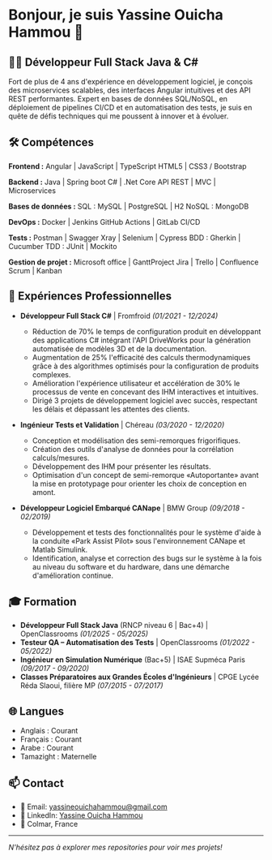 # Bonjour, je suis Yassine Ouicha Hammou 👋

## 👨‍💻 Développeur Full Stack Java & C#

Fort de plus de 4 ans d'expérience en développement logiciel, je conçois des microservices scalables, des interfaces Angular intuitives et des API REST performantes. 
Expert en bases de données SQL/NoSQL, en déploiement de pipelines CI/CD et en automatisation des tests, je suis en quête de défis techniques qui me poussent à innover et à évoluer.

## 🛠️ Compétences

**Frontend :**
Angular | JavaScript | TypeScript
HTML5 | CSS3 / Bootstrap

**Backend :**
Java | Spring boot
C# | .Net Core
API REST | MVC | Microservices

**Bases de données :**
SQL : MySQL | PostgreSQL | H2
NoSQL : MongoDB

**DevOps :**
Docker | Jenkins
GitHub Actions | GitLab CI/CD

**Tests :**
Postman | Swagger
Xray | Selenium | Cypress
BDD : Gherkin | Cucumber
TDD : JUnit | Mockito

**Gestion de projet :**
Microsoft office | GanttProject
Jira | Trello | Confluence
Scrum | Kanban

## 🏢 Expériences Professionnelles

- **Développeur Full Stack C#** | Fromfroid *(01/2021 - 12/2024)*
  - Réduction de 70% le temps de configuration produit en développant des applications C# intégrant l'API DriveWorks pour la génération automatisée de modèles 3D et de la documentation.
  - Augmentation de 25% l'efficacité des calculs thermodynamiques grâce à des algorithmes optimisés pour la configuration de produits complexes.
  - Amélioration l'expérience utilisateur et accélération de 30% le processus de vente en concevant des IHM interactives et intuitives.
  - Dirigé 3 projets de développement logiciel avec succès, respectant les délais et dépassant les attentes des clients.

- **Ingénieur Tests et Validation** | Chéreau *(03/2020 - 12/2020)*
  - Conception et modélisation des semi-remorques frigorifiques.
  - Création des outils d'analyse de données pour la corrélation calculs/mesures.
  - Développement des IHM pour présenter les résultats.
  - Optimisation d'un concept de semi-remorque «Autoportante» avant la mise en prototypage pour orienter les choix de conception en amont.

- **Développeur Logiciel Embarqué CANape** | BMW Group *(09/2018 - 02/2019)*
  - Développement et tests des fonctionnalités pour le système d'aide à la conduite «Park Assist Pilot» sous l'environnement CANape et Matlab Simulink.
  - Identification, analyse et correction des bugs sur le système à la fois au niveau du software et du hardware, dans une démarche d'amélioration continue.

## 🎓 Formation

- **Développeur Full Stack Java** (RNCP niveau 6 | Bac+4) | OpenClassrooms *(01/2025 - 05/2025)*
- **Testeur QA – Automatisation des Tests** | OpenClassrooms *(01/2022 - 05/2022)*
- **Ingénieur en Simulation Numérique** (Bac+5) | ISAE Supméca Paris *(09/2017 - 09/2020)*
- **Classes Préparatoires aux Grandes Écoles d'Ingénieurs** | CPGE Lycée Réda Slaoui, filière MP *(07/2015 - 07/2017)*

## 🌐 Langues

- Anglais : Courant
- Français : Courant
- Arabe : Courant
- Tamazight : Maternelle

## 📫 Contact

- 📧 Email: yassineouichahammou@gmail.com
- 📱 LinkedIn: [Yassine Ouicha Hammou](https://www.linkedin.com/in/yassine-ouicha-hammou/)
- 📍 Colmar, France

---
*N'hésitez pas à explorer mes repositories pour voir mes projets!*
